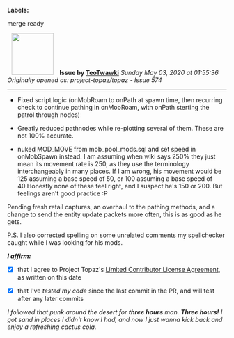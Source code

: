 **Labels:**

merge ready



<a href="https://github.com/TeoTwawki"><img src="https://avatars0.githubusercontent.com/u/6871475?v=4" width="96" height="96" hspace="10"></img></a> **Issue by [TeoTwawki](https://github.com/TeoTwawki)**
_Sunday May 03, 2020 at 01:55:36_
_Originally opened as: project-topaz/topaz - Issue 574_

----

- Fixed script logic (onMobRoam to onPath at spawn time, then recurring check to continue pathing in onMobRoam, with onPath sterting the patrol through nodes)
- Greatly reduced pathnodes while re-plotting several of them. These are not 100% accurate.
- nuked MOD_MOVE from  mob_pool_mods.sql and set speed in onMobSpawn instead. I am assuming when wiki says 250% they just mean its movement rate is 250, as they use the terminology interchangeably in many places. If I am wrong, his movement would be 125 assuming a base speed of 50, or 100 assuming a base speed of 40.Honestly none of these feel right, and I suspect he's 150 or 200. But feelings aren't good practice :P

Pending fresh retail captures, an overhaul to the pathing methods, and a change to send the entity update packets more often, this is as good as he gets.

P.S. I also corrected spelling on some unrelated comments my spellchecker caught while I was looking for his mods.

<!-- place 'x' mark between square [] brackets to affirm: -->
**_I affirm:_**
- [x] that I agree to Project Topaz's [Limited Contributor License Agreement](http://project-topaz.com/blob/release/CONTRIBUTOR_AGREEMENT.md), as written on this date
- [x] that I've _tested my code_ since the last commit in the PR, and will test after any later commits
_I followed that punk around the desert for **three hours** man. **Three hours!** I got sand in places I didn't know I had, and now I just wanna kick back and enjoy a refreshing cactus cola._


